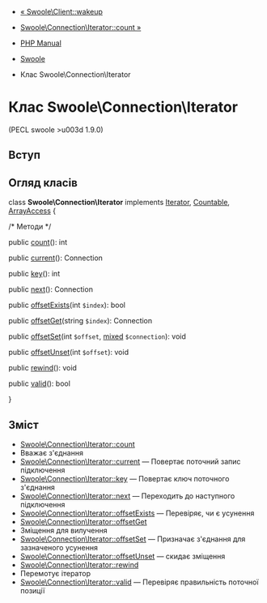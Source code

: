 - [« Swoole\Client::wakeup](swoole-client.wakeup.md)
- [Swoole\Connection\Iterator::count
»](swoole-connection-iterator.count.md)

- [PHP Manual](index.md)
- [Swoole](book.swoole.md)
- Клас Swoole\Connection\Iterator

# Клас Swoole\Connection\Iterator

(PECL swoole \>u003d 1.9.0)

## Вступ

## Огляд класів

class **Swoole\Connection\Iterator** implements
[Iterator](class.iterator.md), [Countable](class.countable.md),
[ArrayAccess](class.arrayaccess.md) {

/\* Методи \*/

public [count](swoole-connection-iterator.count.md)(): int

public [current](swoole-connection-iterator.current.md)(): Connection

public [key](swoole-connection-iterator.key.md)(): int

public [next](swoole-connection-iterator.next.md)(): Connection

public [offsetExists](swoole-connection-iterator.offsetexists.md)(int
`$index`): bool

public [offsetGet](swoole-connection-iterator.offsetget.md)(string
`$index`): Connection

public [offsetSet](swoole-connection-iterator.offsetset.md)(int
`$offset`,
[mixed](language.types.declarations.md#language.types.declarations.mixed)
`$connection`): void

public [offsetUnset](swoole-connection-iterator.offsetunset.md)(int
`$offset`): void

public [rewind](swoole-connection-iterator.rewind.md)(): void

public [valid](swoole-connection-iterator.valid.md)(): bool

}

## Зміст

- [Swoole\Connection\Iterator::count](swoole-connection-iterator.count.md)
- Вважає з'єднання
- [Swoole\Connection\Iterator::current](swoole-connection-iterator.current.md)
— Повертає поточний запис підключення
- [Swoole\Connection\Iterator::key](swoole-connection-iterator.key.md)
— Повертає ключ поточного з'єднання
- [Swoole\Connection\Iterator::next](swoole-connection-iterator.next.md)
— Переходить до наступного підключення
- [Swoole\Connection\Iterator::offsetExists](swoole-connection-iterator.offsetexists.md)
— Перевіряє, чи є усунення
- [Swoole\Connection\Iterator::offsetGet](swoole-connection-iterator.offsetget.md)
- Зміщення для вилучення
- [Swoole\Connection\Iterator::offsetSet](swoole-connection-iterator.offsetset.md)
— Призначає з'єднання для зазначеного усунення
- [Swoole\Connection\Iterator::offsetUnset](swoole-connection-iterator.offsetunset.md)
— скидає зміщення
- [Swoole\Connection\Iterator::rewind](swoole-connection-iterator.rewind.md)
- Перемотує ітератор
- [Swoole\Connection\Iterator::valid](swoole-connection-iterator.valid.md)
— Перевіряє правильність поточної позиції
